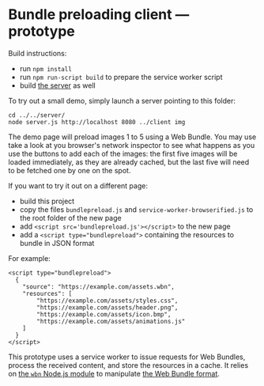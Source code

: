 # Bundle preloading client — prototype

Build instructions:

* run `npm install`
* run `npm run-script build` to prepare the service worker script
* build [the server](../server) as well

To try out a small demo, simply launch a server pointing to this folder:

```
cd ../../server/
node server.js http://localhost 8080 ../client img
```

The demo page will preload images 1 to 5 using a Web Bundle. You may use take a look at you browser's network inspector to see what happens as you use the buttons to add each of the images: the first five images will be loaded immediately, as they are already cached, but the last five will need to be fetched one by one on the spot.

If you want to try it out on a different page:

* build this project
* copy the files `bundlepreload.js` and `service-worker-browserified.js` to the root folder of the new page
* add `<script src='bundlepreload.js'></script>` to the new page
* add a `<script type="bundlepreload">` containing the resources to bundle in JSON format

For example:

```
<script type="bundlepreload">
  {
    "source": "https://example.com/assets.wbn",
    "resources": [
        "https://example.com/assets/styles.css",
        "https://example.com/assets/header.png",
        "https://example.com/assets/icon.bmp",
        "https://example.com/assets/animations.js"
    ]
  }
</script>
```

This prototype uses a service worker to issue requests for Web Bundles, process the received content, and store the resources in a cache. It relies on [the `wbn` Node.js module](https://www.npmjs.com/package/wbn/) to manipulate [the Web Bundle format](https://github.com/wpack-wg/bundled-responses).
